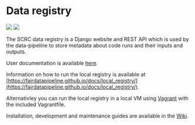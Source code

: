 # Data registry

[![][travis-master-img]][travis-master-url] [![][travis-develop-img]][travis-develop-url]

The SCRC data registry is a Django website and REST API which is used by the data-pipeline to store metadata about code runs and their inputs and outputs.

User documentation is available [here](docs/index.md).

Information on how to run the local registry is available at [https://fairdatapipeline.github.io/docs/local_registry/](https://fairdatapipeline.github.io/docs/local_registry/).

Alternativley you can run the local registry in a local VM using [Vagrant](https://www.vagrantup.com) with the included Vagrantfile.

Installation, development and maintenance guides are available in the [Wiki](https://github.com/FAIRDataPipeline/data-registry/wiki).

[travis-master-img]: https://img.shields.io/travis/com/ScottishCovidResponse/data-registry/master?label=build-master
[travis-master-url]: https://travis-ci.com/ScottishCovidResponse/data-registry?branch=master

[travis-develop-img]: https://img.shields.io/travis/com/ScottishCovidResponse/data-registry/develop?label=build-develop
[travis-develop-url]: https://travis-ci.com/ScottishCovidResponse/data-registry?branch=develop
